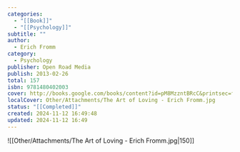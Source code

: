 ```yaml
---
categories:
  - "[[Book]]"
  - "[[Psychology]]"
subtitle: ""
author:
  - Erich Fromm
category:
  - Psychology
publisher: Open Road Media
publish: 2013-02-26
total: 157
isbn: 9781480402003
cover: http://books.google.com/books/content?id=pM8MzzntBRcC&printsec=frontcover&img=1&zoom=1&edge=curl&source=gbs_api
localCover: Other/Attachments/The Art of Loving - Erich Fromm.jpg
status: "[[Completed]]"
created: 2024-11-12 16:49:48
updated: 2024-11-12 16:49
---
```


![[Other/Attachments/The Art of Loving - Erich Fromm.jpg|150]]